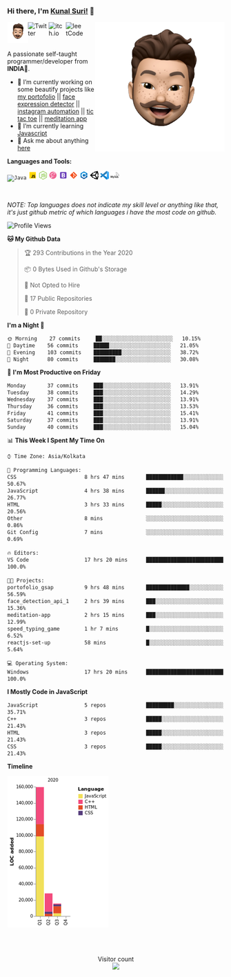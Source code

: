 <!--
**surikunal/surikunal** is a ✨ _special_ ✨ repository because its `README.md` (this file) appears on your GitHub profile.


Here are some ideas to get you started:

- 🔭 I’m currently working on ...
- 🌱 I’m currently learning ...
- 👯 I’m looking to collaborate on ...
- 🤔 I’m looking for help with ...
- 💬 Ask me about ...
- 📫 How to reach me: ...
- 😄 Pronouns: ...
- ⚡ Fun fact: ...
-->
### Hi there, I'm [Kunal Suri!](https://surikunal.github.io/portofolio_test_1/) 👋

<img align="right" width="300px" src="https://github.com/surikunal/surikunal/blob/master/ba602813-0d23-4a78-9f44-469d439282d8.webp">

<a href="https://surikunal.github.io/portofolio_test_1/">
  <img align="left" alt="website" width="48px" src="https://github.com/surikunal/surikunal/blob/master/ba602813-0d23-4a78-9f44-469d439282d8.webp" />
</a>
<a href="https://twitter.com/kunalSu43374790">
  <img align="left" alt="Twitter" width="48px" src="https://pngimg.com/uploads/twitter/twitter_PNG3.png" />
</a>
<a href="https://www.instagram.com/kunalsuri__/?hl=en">
  <img align="left" alt="itch.io" width="40px" src="https://pluspng.com/img-png/instagram-png-instagram-png-logo-1455.png" />
</a>
<a href="https://leetcode.com/surikunal28/">
  <img align="left" alt="leetCode" width="40px" src="https://encrypted-tbn0.gstatic.com/images?q=tbn%3AANd9GcR2KJ34dO3Vp7rp1UHEo4eO8VAFNoHKLI9mrw&usqp=CAU" />
</a>

<br />
<br />
<br />

<p> A passionate self-taught programmer/developer from <b>INDIA</b>💖. </p>

- 🔭 I’m currently working on some beautify projects like 
      [my portofolio](https://surikunal.github.io/myPortofolio/) || [face expression detector](https://surikunal.github.io/face_detector_api/) || [instagram automation](https://github.com/surikunal/instagram-automation) || [tic tac toe](https://surikunal.github.io/Tic_Tac_Toe/) || [meditation app](https://surikunal.github.io/meditation-app/)
- 🌱 I’m currently learning [Javascript](https://www.freecodecamp.org/learn/)
- 💬 Ask me about anything [here](https://github.com/surikunal/surikunal/issues)

**Languages and Tools:**

<code><img height="20" src="https://encrypted-tbn0.gstatic.com/images?q=tbn%3AANd9GcQuGQPhcXzjhpoYEY0EYU_UUNB0tBdC7A_Anw&usqp=CAU" title="Java"></code>
<code><img height="20" src="https://raw.githubusercontent.com/smrnjeet222/smrnjeet222/master/assets/javascript.png" title="Javascript"></code>
<code><img height="20" src="https://raw.githubusercontent.com/smrnjeet222/smrnjeet222/master/assets/nodejs.png" title="Nodejs"></code>
<code><img height="20" src="https://raw.githubusercontent.com/smrnjeet222/smrnjeet222/master/assets/sass.png" title="SASS"></code>
<code><img height="20" src="https://raw.githubusercontent.com/smrnjeet222/smrnjeet222/master/assets/bootstrap.png" title="Bootstrap"></code>
<code><img height="20" src="https://raw.githubusercontent.com/smrnjeet222/smrnjeet222/master/assets/git.png" title="Git"></code>
<code><img height="20" src="https://raw.githubusercontent.com/smrnjeet222/smrnjeet222/master/assets/cplusplus.png" title="C++"></code>
<code><img height="20" src="https://raw.githubusercontent.com/smrnjeet222/smrnjeet222/master/assets/unity.svg" title="UnityEngine"></code>
<code><img height="20" src="https://raw.githubusercontent.com/smrnjeet222/smrnjeet222/master/assets/vscode.png" title="VsCode"></code>
<code><img height="20" src="https://raw.githubusercontent.com/smrnjeet222/smrnjeet222/master/assets/mysql.svg" title="Databases"></code>

<br />

_NOTE: Top languages does not indicate my skill level or anything like that, it's just github metric of which languages i have the most code on github._

<!--<a href="https://gitstats.me/surikunal">Here is my full git stats history</a>-->
<a href="https://gitstats.me/surikunal">
<!--   <img align="center" src="https://github-readme-stats.vercel.app/api/top-langs/?username=surikunal&count_private=true&theme=default&title_color=11ab3a&hide=HLSL,html" />
</a> -->
<a href="https://gitstats.me/surikunal">
<!--   <img align="center" src="https://github-readme-stats.vercel.app/api?username=surikunal&show_icons=true&count_private=true&theme=default&title_color=11ab3a&line_height=26" alt="kunal's github stats" /> -->
</a>

<!--START_SECTION:waka-->
![Profile Views](http://img.shields.io/badge/Profile%20Views-44-blue)

**🐱 My Github Data** 

> 🏆 293 Contributions in the Year 2020
 > 
> 📦 0 Bytes Used in Github's Storage 
 > 
> 🚫 Not Opted to Hire
 > 
> 📜 17 Public Repositories
 > 
> 🔑 0 Private Repository 
 > 
**I'm a Night 🦉** 

```text
🌞 Morning    27 commits     ██░░░░░░░░░░░░░░░░░░░░░░░   10.15% 
🌆 Daytime    56 commits     █████░░░░░░░░░░░░░░░░░░░░   21.05% 
🌃 Evening    103 commits    █████████░░░░░░░░░░░░░░░░   38.72% 
🌙 Night      80 commits     ███████░░░░░░░░░░░░░░░░░░   30.08%

```
📅 **I'm Most Productive on Friday** 

```text
Monday       37 commits     ███░░░░░░░░░░░░░░░░░░░░░░   13.91% 
Tuesday      38 commits     ███░░░░░░░░░░░░░░░░░░░░░░   14.29% 
Wednesday    37 commits     ███░░░░░░░░░░░░░░░░░░░░░░   13.91% 
Thursday     36 commits     ███░░░░░░░░░░░░░░░░░░░░░░   13.53% 
Friday       41 commits     ███░░░░░░░░░░░░░░░░░░░░░░   15.41% 
Saturday     37 commits     ███░░░░░░░░░░░░░░░░░░░░░░   13.91% 
Sunday       40 commits     ███░░░░░░░░░░░░░░░░░░░░░░   15.04%

```


📊 **This Week I Spent My Time On** 

```text
⌚︎ Time Zone: Asia/Kolkata

💬 Programming Languages: 
CSS                      8 hrs 47 mins       ████████████░░░░░░░░░░░░░   50.67% 
JavaScript               4 hrs 38 mins       ██████░░░░░░░░░░░░░░░░░░░   26.77% 
HTML                     3 hrs 33 mins       █████░░░░░░░░░░░░░░░░░░░░   20.56% 
Other                    8 mins              ░░░░░░░░░░░░░░░░░░░░░░░░░   0.86% 
Git Config               7 mins              ░░░░░░░░░░░░░░░░░░░░░░░░░   0.69%

🔥 Editors: 
VS Code                  17 hrs 20 mins      █████████████████████████   100.0%

🐱‍💻 Projects: 
portofolio_gsap          9 hrs 48 mins       ██████████████░░░░░░░░░░░   56.59% 
face_detection_api_1     2 hrs 39 mins       ███░░░░░░░░░░░░░░░░░░░░░░   15.36% 
meditation-app           2 hrs 15 mins       ███░░░░░░░░░░░░░░░░░░░░░░   12.99% 
speed_typing_game        1 hr 7 mins         █░░░░░░░░░░░░░░░░░░░░░░░░   6.52% 
reactjs-set-up           58 mins             █░░░░░░░░░░░░░░░░░░░░░░░░   5.64%

💻 Operating System: 
Windows                  17 hrs 20 mins      █████████████████████████   100.0%

```

**I Mostly Code in JavaScript** 

```text
JavaScript               5 repos             █████████░░░░░░░░░░░░░░░░   35.71% 
C++                      3 repos             █████░░░░░░░░░░░░░░░░░░░░   21.43% 
HTML                     3 repos             █████░░░░░░░░░░░░░░░░░░░░   21.43% 
CSS                      3 repos             █████░░░░░░░░░░░░░░░░░░░░   21.43%

```


**Timeline**

![Chart not found](https://github.com/surikunal/surikunal/blob/master/charts/bar_graph.png) 


<!--END_SECTION:waka-->
<br />
<br />

<p align="center"> 
  Visitor count<br>
  <img src="https://profile-counter.glitch.me/surikunal/count.svg" />
</p>


